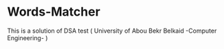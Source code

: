 # Words-Matcher
This is a solution of DSA test ( University of Abou Bekr Belkaid -Computer Engineering- )
